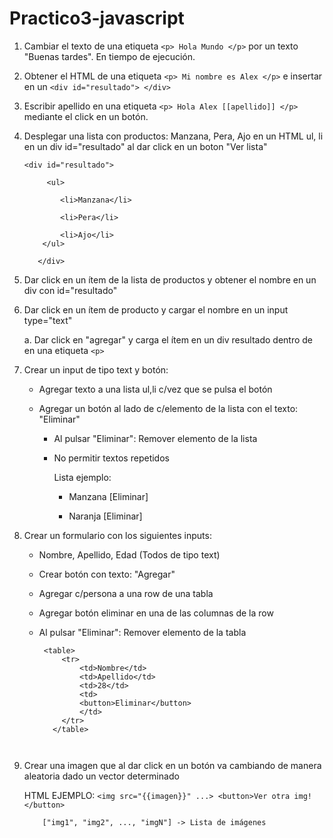 # Practico3-javascript

1. Cambiar el texto de una etiqueta `<p> Hola Mundo </p>` por un texto "Buenas tardes". En tiempo de ejecución.

2. Obtener el HTML de una etiqueta `<p> Mi nombre es Alex </p>` e insertar en un `<div id="resultado"> </div>`
  
3. Escribir apellido en una etiqueta `<p> Hola Alex [[apellido]] </p>` mediante el click en un botón.
   
4. Desplegar una lista con productos: Manzana, Pera, Ajo en un HTML ul, li en un div id="resultado" al dar click en un boton "Ver lista"

    ```Resultado esperado:
   	<div id="resultado">
   
	     <ul>
   
	    	<li>Manzana</li>
   
	    	<li>Pera</li>
   
	    	<li>Ajo</li>
	    </ul>
   
	   </div>
    
6. Dar click en un ítem de la lista de productos y obtener el nombre en un div con id="resultado"
   
7. Dar click en un ítem de producto y cargar el nombre en un input type="text"
   
   a. Dar click en "agregar" y carga el ítem en un div resultado dentro de en una etiqueta `<p>`

  
8. Crear un input de tipo text y botón:
    
    - Agregar texto a una lista ul,li c/vez que se pulsa el botón
      
    -  Agregar un botón al lado de c/elemento de la lista con el texto: "Eliminar"
      
        - Al pulsar "Eliminar": Remover elemento de la lista
          
        - No permitir textos repetidos
          
    		Lista ejemplo:
    
    		* Manzana [Eliminar]
       
    		* Naranja [Eliminar]
			

   
9. Crear un formulario con los siguientes inputs:
   
    - Nombre, Apellido, Edad (Todos de tipo text)
      
    - Crear botón con texto: "Agregar"
      
    - Agregar c/persona a una row de una tabla
      
    - Agregar botón eliminar en una de las columnas de la row
     
    - Al pulsar "Eliminar": Remover elemento de la tabla
      
	   ```Tabla ejemplo:         
	  	<table>		
			<tr>
			    <td>Nombre</td>
			    <td>Apellido</td>
			    <td>28</td>
			    <td>
			    <button>Eliminar</button>
			    </td>
			</tr>
		  </table>

	

10. Crear una imagen que al dar click en un botón va cambiando de manera aleatoria dado un vector determinado
    
	  HTML EJEMPLO:
			`<img src="{{imagen}}" ...>
			<button>Ver otra img!</button>`

			["img1", "img2", ..., "imgN"] -> Lista de imágenes
